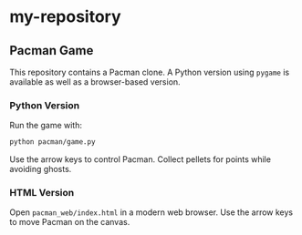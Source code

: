 # my-repository

## Pacman Game

This repository contains a Pacman clone. A Python version using `pygame` is available as well as a browser-based version.

### Python Version

Run the game with:

```bash
python pacman/game.py
```

Use the arrow keys to control Pacman. Collect pellets for points while avoiding ghosts.

### HTML Version

Open `pacman_web/index.html` in a modern web browser. Use the arrow keys to move Pacman on the canvas.

